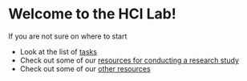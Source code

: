 # Welcome to the HCI Lab!

If you are not sure on where to start
- Look at the list of [tasks](./Tasks.md)
- Check out some of our [resources for conducting a research study](./resources/research_study.md)
- Check out some of our [other resources](./resources/other.md)